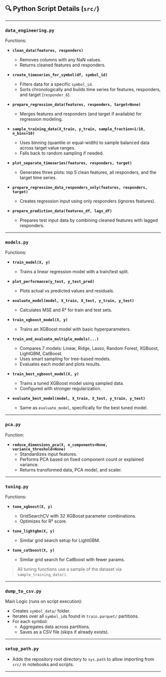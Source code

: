 ## 🔍 Python Script Details (`src/`)

---

### `data_engineering.py`

Functions:

- **`clean_data(features, responders)`**
  - Removes columns with any NaN values.
  - Returns cleaned features and responders.
  
- **`create_timeseries_for_symbol(df, symbol_id)`**
  - Filters data for a specific `symbol_id`.
  - Sorts chronologically and builds time series for features, responders, and target (`responder_6`).

- **`prepare_regression_data(features, responders, target=None)`**
  - Merges features and responders (and target if available) for regression modeling.

- **`sample_training_data(X_train, y_train, sample_fraction=1/10, n_bins=10)`**
  - Uses binning (quantile or equal-width) to sample balanced data across target value ranges.
  - Falls back to random sampling if needed.

- **`plot_separate_timeseries(features, responders, target)`**
  - Generates three plots: top 5 clean features, all responders, and the target time series.

- **`prepare_regression_data_responders_only(features, responders, target)`**
  - Creates regression input using only responders (ignores features).

- **`prepare_prediction_data(features_df, lags_df)`**
  - Prepares test input data by combining cleaned features with lagged responders.

---

### `models.py`

Functions:

- **`train_model(X, y)`**
  - Trains a linear regression model with a train/test split.

- **`plot_performance(y_test, y_test_pred)`**
  - Plots actual vs predicted values and residuals.

- **`evaluate_model(model, X_train, X_test, y_train, y_test)`**
  - Calculates MSE and R² for train and test sets.

- **`train_xgboost_model(X, y)`**
  - Trains an XGBoost model with basic hyperparameters.

- **`train_and_evaluate_multiple_models(...)`**
  - Compares 7 models: Linear, Ridge, Lasso, Random Forest, XGBoost, LightGBM, CatBoost.
  - Uses smart sampling for tree-based models.
  - Evaluates each model and plots results.

- **`train_best_xgboost_model(X, y)`**
  - Trains a tuned XGBoost model using sampled data.
  - Configured with stronger regularization.

- **`evaluate_best_model(model, X_train, X_test, y_train, y_test)`**
  - Same as `evaluate_model`, specifically for the best tuned model.

---

### `pca.py`

Function:

- **`reduce_dimensions_pca(X, n_components=None, variance_threshold=None)`**
  - Standardizes input features.
  - Performs PCA based on fixed component count or explained variance.
  - Returns transformed data, PCA model, and scaler.

---

### `tuning.py`

Functions:

- **`tune_xgboost(X, y)`**
  - GridSearchCV with 32 XGBoost parameter combinations.
  - Optimizes for R² score.

- **`tune_lightgbm(X, y)`**
  - Similar grid search setup for LightGBM.

- **`tune_catboost(X, y)`**
  - Similar grid search for CatBoost with fewer params.

> All tuning functions use a sample of the dataset via `sample_training_data()`.

---

### `dump_to_csv.py`

Main Logic (runs on script execution):

- Creates `symbol_data/` folder.
- Iterates over all `symbol_id`s found in `train.parquet/` partitions.
- For each symbol:
  - Aggregates data across partitions.
  - Saves as a CSV file (skips if already exists).

---

### `setup_path.py`

- Adds the repository root directory to `sys.path` to allow importing from `src/` in notebooks and scripts.

---
